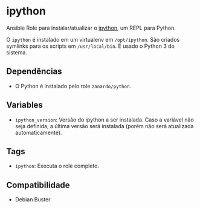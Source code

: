 # ipython

Ansible Role para instalar/atualizar o [ipython](https://github.com/ipython/ipython), um
REPL para Python.

O `ipython` é instalado em um virtualenv em `/opt/ipython`. São criados symlinks para os
scripts em `/usr/local/bin`. É usado o Python 3 do sistema.

## Dependências

- O Python é instalado pelo role `zanardo/python`.

## Variables

* `ipython_version`: Versão do ipython a ser instalada. Caso a variável não seja definida, a
  última versão será instalada (porém não será atualizada automaticamente).

## Tags

- `ipython`: Executa o role completo.

## Compatibilidade

- Debian Buster
